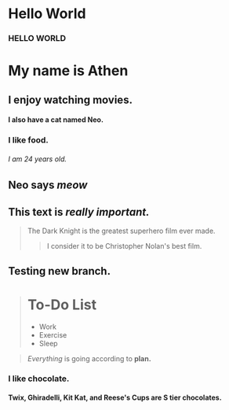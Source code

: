 # Hello World

### HELLO WORLD

# My name is Athen

## I enjoy watching movies.

#### I also have a cat named Neo.

### I like food.

###### I am 24 years old.

## Neo says *meow*

## This text is ***really important.***

> The Dark Knight is the greatest superhero film ever made.
>
>> I consider it to be Christopher Nolan's best film.

## Testing new branch.

># To-Do List
>
> - Work
> - Exercise
> - Sleep

> *Everything* is going according to **plan.**

### I like chocolate.

#### Twix, Ghiradelli, Kit Kat, and Reese's Cups are S tier chocolates.
